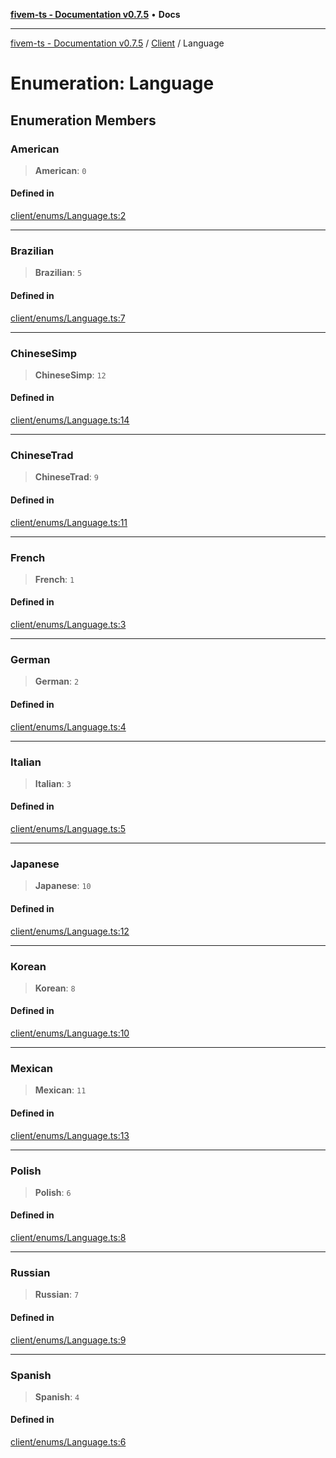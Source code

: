 [**fivem-ts - Documentation v0.7.5**](../../../README.md) • **Docs**

***

[fivem-ts - Documentation v0.7.5](../../../README.md) / [Client](../README.md) / Language

# Enumeration: Language

## Enumeration Members

### American

> **American**: `0`

#### Defined in

[client/enums/Language.ts:2](https://github.com/Purpose-Dev/fivem-ts/blob/main/src/client/enums/Language.ts#L2)

***

### Brazilian

> **Brazilian**: `5`

#### Defined in

[client/enums/Language.ts:7](https://github.com/Purpose-Dev/fivem-ts/blob/main/src/client/enums/Language.ts#L7)

***

### ChineseSimp

> **ChineseSimp**: `12`

#### Defined in

[client/enums/Language.ts:14](https://github.com/Purpose-Dev/fivem-ts/blob/main/src/client/enums/Language.ts#L14)

***

### ChineseTrad

> **ChineseTrad**: `9`

#### Defined in

[client/enums/Language.ts:11](https://github.com/Purpose-Dev/fivem-ts/blob/main/src/client/enums/Language.ts#L11)

***

### French

> **French**: `1`

#### Defined in

[client/enums/Language.ts:3](https://github.com/Purpose-Dev/fivem-ts/blob/main/src/client/enums/Language.ts#L3)

***

### German

> **German**: `2`

#### Defined in

[client/enums/Language.ts:4](https://github.com/Purpose-Dev/fivem-ts/blob/main/src/client/enums/Language.ts#L4)

***

### Italian

> **Italian**: `3`

#### Defined in

[client/enums/Language.ts:5](https://github.com/Purpose-Dev/fivem-ts/blob/main/src/client/enums/Language.ts#L5)

***

### Japanese

> **Japanese**: `10`

#### Defined in

[client/enums/Language.ts:12](https://github.com/Purpose-Dev/fivem-ts/blob/main/src/client/enums/Language.ts#L12)

***

### Korean

> **Korean**: `8`

#### Defined in

[client/enums/Language.ts:10](https://github.com/Purpose-Dev/fivem-ts/blob/main/src/client/enums/Language.ts#L10)

***

### Mexican

> **Mexican**: `11`

#### Defined in

[client/enums/Language.ts:13](https://github.com/Purpose-Dev/fivem-ts/blob/main/src/client/enums/Language.ts#L13)

***

### Polish

> **Polish**: `6`

#### Defined in

[client/enums/Language.ts:8](https://github.com/Purpose-Dev/fivem-ts/blob/main/src/client/enums/Language.ts#L8)

***

### Russian

> **Russian**: `7`

#### Defined in

[client/enums/Language.ts:9](https://github.com/Purpose-Dev/fivem-ts/blob/main/src/client/enums/Language.ts#L9)

***

### Spanish

> **Spanish**: `4`

#### Defined in

[client/enums/Language.ts:6](https://github.com/Purpose-Dev/fivem-ts/blob/main/src/client/enums/Language.ts#L6)
